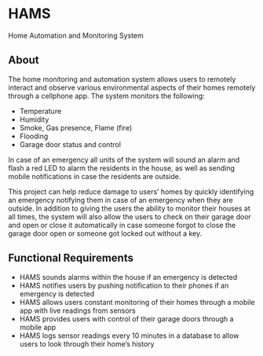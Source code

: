 # HAMS
Home Automation and Monitoring System

## About
The home monitoring and automation system allows users to remotely interact and observe various environmental aspects of their homes remotely through a cellphone app. The system monitors the following:
- Temperature
- Humidity
- Smoke, Gas presence, Flame (fire)
- Flooding
- Garage door status and control

In case of an emergency all units of the system will sound an alarm and flash a red LED to alarm the residents in the house, as well as sending mobile notifications in case the residents are outside. 

This project can help reduce damage to users’ homes by quickly identifying an emergency notifying them in case of an emergency when they are outside. In addition to giving the users the ability to monitor their houses at all times, the system will also allow the users to check on their garage door and open or close it automatically in case someone forgot to close the garage door open or someone got locked out without a key.

## Functional Requirements
- HAMS sounds alarms within the house if an emergency is detected
- HAMS notifies users by pushing notification to their phones if an emergency is detected 
- HAMS allows users constant monitoring of their homes through a mobile app with live readings from sensors
- HAMS provides users with control of their garage doors through a mobile app
- HAMS logs sensor readings every 10 minutes in a database to allow users to look through their home’s history
